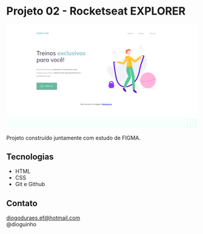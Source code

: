 # Projeto 02 - Rocketseat EXPLORER 


![preview](./images/result.png)

Projeto construído juntamente com estudo de FIGMA.


## Tecnologias

- HTML
- CSS
- Git e Github

## Contato

diogoduraes.ef@hotmail.com <br>
@dioguinho 
